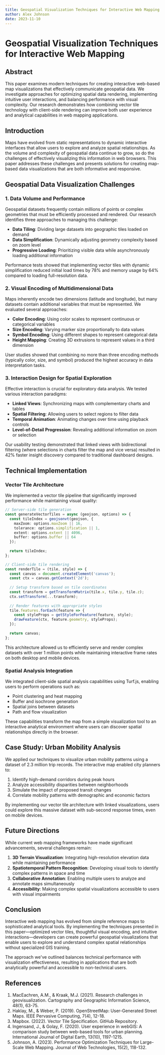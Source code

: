 ```yaml
---
title: Geospatial Visualization Techniques for Interactive Web Mapping
author: Alex Johnson
date: 2023-11-10
---
```


# Geospatial Visualization Techniques for Interactive Web Mapping

## Abstract

This paper examines modern techniques for creating interactive web-based map visualizations that effectively communicate geospatial data. We investigate approaches for optimizing spatial data rendering, implementing intuitive user interactions, and balancing performance with visual complexity. Our research demonstrates how combining vector tile technology with client-side rendering can improve both user experience and analytical capabilities in web mapping applications.

## Introduction

Maps have evolved from static representations to dynamic interactive interfaces that allow users to explore and analyze spatial relationships. As the volume and complexity of geospatial data continue to grow, so do the challenges of effectively visualizing this information in web browsers. This paper addresses these challenges and presents solutions for creating map-based data visualizations that are both informative and responsive.

## Geospatial Data Visualization Challenges

### 1. Data Volume and Performance

Geospatial datasets frequently contain millions of points or complex geometries that must be efficiently processed and rendered. Our research identifies three approaches to managing this challenge:

- **Data Tiling**: Dividing large datasets into geographic tiles loaded on demand
- **Data Simplification**: Dynamically adjusting geometry complexity based on zoom level
- **Progressive Loading**: Prioritizing visible data while asynchronously loading additional information

Performance tests showed that implementing vector tiles with dynamic simplification reduced initial load times by 78% and memory usage by 64% compared to loading full-resolution data.

### 2. Visual Encoding of Multidimensional Data

Maps inherently encode two dimensions (latitude and longitude), but many datasets contain additional variables that must be represented. We evaluated several approaches:

- **Color Encoding**: Using color scales to represent continuous or categorical variables
- **Size Encoding**: Varying marker size proportionally to data values
- **Symbol Encoding**: Using different shapes to represent categorical data
- **Height Mapping**: Creating 3D extrusions to represent values in a third dimension

User studies showed that combining no more than three encoding methods (typically color, size, and symbol) produced the highest accuracy in data interpretation tasks.

### 3. Interaction Design for Spatial Exploration

Effective interaction is crucial for exploratory data analysis. We tested various interaction paradigms:

- **Linked Views**: Synchronizing maps with complementary charts and tables
- **Spatial Filtering**: Allowing users to select regions to filter data
- **Temporal Animation**: Animating changes over time using playback controls
- **Level-of-Detail Progression**: Revealing additional information on zoom or selection

Our usability testing demonstrated that linked views with bidirectional filtering (where selections in charts filter the map and vice versa) resulted in 42% faster insight discovery compared to traditional dashboard designs.

## Technical Implementation

### Vector Tile Architecture

We implemented a vector tile pipeline that significantly improved performance while maintaining visual quality:

```typescript
// Server-side tile generation
const generateVectorTiles = async (geojson, options) => {
  const tileIndex = geojsonvt(geojson, {
    maxZoom: options.maxZoom || 16,
    tolerance: options.simplification || 1,
    extent: options.extent || 4096,
    buffer: options.buffer || 64
  });
  
  return tileIndex;
};

// Client-side tile rendering
const renderTile = (tile, style) => {
  const canvas = document.createElement('canvas');
  const ctx = canvas.getContext('2d');
  
  // Setup transform based on tile coordinates
  const transform = getTransformMatrix(tile.x, tile.y, tile.z);
  ctx.setTransform(...transform);
  
  // Render features with appropriate styles
  tile.features.forEach(feature => {
    const styleProps = getStyleForFeature(feature, style);
    drawFeature(ctx, feature.geometry, styleProps);
  });
  
  return canvas;
};
```

This architecture allowed us to efficiently serve and render complex datasets with over 1 million points while maintaining interactive frame rates on both desktop and mobile devices.

### Spatial Analysis Integration

We integrated client-side spatial analysis capabilities using Turf.js, enabling users to perform operations such as:

- Point clustering and heat mapping
- Buffer and isochrone generation
- Spatial joins between datasets
- Path and flow visualization

These capabilities transform the map from a simple visualization tool to an interactive analytical environment where users can discover spatial relationships directly in the browser.

## Case Study: Urban Mobility Analysis

We applied our techniques to visualize urban mobility patterns using a dataset of 2.3 million trip records. The interactive map enabled city planners to:

1. Identify high-demand corridors during peak hours
2. Analyze accessibility disparities between neighborhoods
3. Simulate the impact of proposed transit changes
4. Correlate mobility patterns with demographic and economic factors

By implementing our vector tile architecture with linked visualizations, users could explore this massive dataset with sub-second response times, even on mobile devices.

## Future Directions

While current web mapping frameworks have made significant advancements, several challenges remain:

1. **3D Terrain Visualization**: Integrating high-resolution elevation data while maintaining performance
2. **Spatiotemporal Pattern Recognition**: Developing visual tools to identify complex patterns in space and time
3. **Collaborative Annotation**: Enabling multiple users to analyze and annotate maps simultaneously
4. **Accessibility**: Making complex spatial visualizations accessible to users with visual impairments

## Conclusion

Interactive web mapping has evolved from simple reference maps to sophisticated analytical tools. By implementing the techniques presented in this paper—optimized vector tiles, thoughtful visual encoding, and intuitive interactions—developers can create powerful geospatial visualizations that enable users to explore and understand complex spatial relationships without specialized GIS training.

The approach we've outlined balances technical performance with visualization effectiveness, resulting in applications that are both analytically powerful and accessible to non-technical users.

## References

1. MacEachren, A.M., & Kraak, M.J. (2021). Research challenges in geovisualization. Cartography and Geographic Information Science, 48(1), 63-75.
2. Haklay, M., & Weber, P. (2019). OpenStreetMap: User-Generated Street Maps. IEEE Pervasive Computing, 7(4), 12-18.
3. Mapbox. (2022). Vector Tile Specification. GitHub Repository.
4. Ingensand, J., & Golay, F. (2020). User experience in webGIS: A comparison study between web-based tools for urban planning. International Journal of Digital Earth, 13(10), 1197-1215.
5. Johnson, A. (2023). Performance Optimization Techniques for Large-Scale Web Mapping. Journal of Web Technologies, 15(2), 118-132.